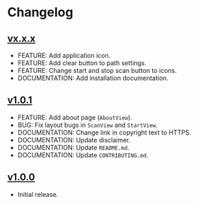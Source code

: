 # Changelog

## [vx.x.x](https://github.com/greluc/SC-Kill-Monitor/releases/tag/vx.x.x)

- FEATURE: Add application icon.
- FEATURE: Add clear button to path settings.
- FEATURE: Change start and stop scan button to icons.
- DOCUMENTATION: Add installation documentation.

## [v1.0.1](https://github.com/greluc/SC-Kill-Monitor/releases/tag/v1.0.1)

- FEATURE: Add about page (``AboutView``).
- BUG: Fix layout bugs in ``ScanView`` and ``StartView``.
- DOCUMENTATION: Change link in copyright text to HTTPS.
- DOCUMENTATION: Update disclaimer.
- DOCUMENTATION: Update ``README.md``.
- DOCUMENTATION: Update ``CONTRIBUTING.md``.

## [v1.0.0](https://github.com/greluc/SC-Kill-Monitor/releases/tag/v1.0.0)

- Initial release.